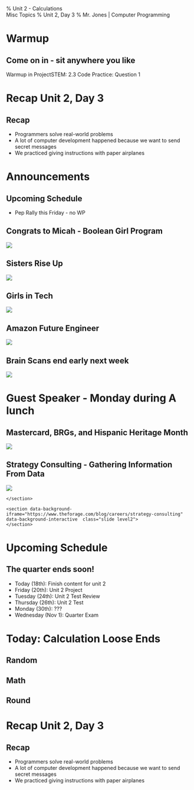 % Unit 2 - Calculations</br>Misc Topics
% Unit 2, Day 3
% Mr. Jones | Computer Programming


# Warmup

## Come on in - sit anywhere you like
Warmup in ProjectSTEM:
2.3 Code Practice: Question 1


# Recap Unit 2, Day 3



## Recap
- Programmers solve real-world problems
- A lot of computer development happened because we want to send secret messages
- We practiced giving instructions with paper airplanes





# Announcements


## Upcoming Schedule
- Pep Rally this Friday - no WP


## Congrats to Micah - Boolean Girl Program
![](../../images/boolean_girl.png)

## Sisters Rise Up
![](../../images/sisters_rise_up.png)

## Girls in Tech
![](../../images/girls_in_tech.png)

## Amazon Future Engineer
![](../../images/afe_scholarship.png)

## Brain Scans end early next week
![](../../images/fnirs.jpg)


# Guest Speaker - Monday during A lunch


## Mastercard, BRGs, and Hispanic Heritage Month
![](../../images/mastercard_hhm.png)


## Strategy Consulting - Gathering Information From Data
![](../../images/apcsp_ced_data.png)



```{=html}
</section>

<section data-background-iframe="https://www.theforage.com/blog/careers/strategy-consulting"          
data-background-interactive  class="slide level2">  
</section>
```





# Upcoming Schedule

## The quarter ends soon!
- Today (18th): Finish content for unit 2
- Friday (20th): Unit 2 Project
- Tuesday (24th): Unit 2 Test Review
- Thursday (26th): Unit 2 Test
- Monday (30th): ???
- Wednesday (Nov 1): Quarter Exam

# Today: Calculation Loose Ends

## Random

## Math

## Round


# Recap Unit 2, Day 3



## Recap
- Programmers solve real-world problems
- A lot of computer development happened because we want to send secret messages
- We practiced giving instructions with paper airplanes

